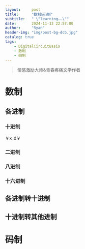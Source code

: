 ```yaml
---
layout:     post
title:      "数制&码制"
subtitle:   " \"learning……\""
date:       2024-11-13 22:57:00
author:     "Ryan"
header-img: "img/post-bg-dcb.jpg"
catalog: true
tags:
    - DigitalCircuitBasis
    - 数制
    - 码制
---
```


> 情感激励大师&青春疼痛文学作者

# 数制
## 各进制
### 十进制

￥x_d￥

### 二进制
### 八进制
### 十六进制
## 各进制转十进制
## 十进制转其他进制



# 码制




